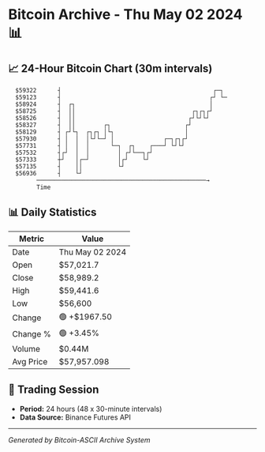 # Bitcoin Archive - Thu May 02 2024 📊

## 📈 24-Hour Bitcoin Chart (30m intervals)

```
  $59322      ┤                                           ┌─┐  
  $59123      ┤                                          ┌┘ └─ 
  $58924      ┤  ┌┐                                      │     
  $58725      ┤  ││                                 ┌┐┌┐┌┘     
  $58526      ┤  ││                                ┌┘└┘└┘      
  $58327      ┤  ││        ┌┐                     ┌┘           
  $58129      ┤ ┌┘└┐  ┌┐┌┐ │└┐                    │            
  $57930      ┤ │  │  │└┘└─┘ │              ┌─┐┌┐┌┘            
  $57731      ┤ │  │  │      └─┐  ┌┐    ┌───┘ └┘└┘             
  $57532      ┤┌┘  │  │        │ ┌┘└──┐┌┘                      
  $57333      ┼┘   │┌─┘        │┌┘    └┘                       
  $57135      ┤    ││          └┘                              
  $56936      ┤    └┘                                          
        ────────────────────────────────────────────────→
        Time
```

## 📊 Daily Statistics

| Metric | Value |
|--------|-------|
| Date | Thu May 02 2024 |
| Open | $57,021.7 |
| Close | $58,989.2 |
| High | $59,441.6 |
| Low | $56,600 |
| Change | 🟢 +$1967.50 |
| Change % | 🟢 +3.45% |
| Volume | $0.44M |
| Avg Price | $57,957.098 |

## 📅 Trading Session

- **Period:** 24 hours (48 x 30-minute intervals)
- **Data Source:** Binance Futures API

---
*Generated by Bitcoin-ASCII Archive System*
